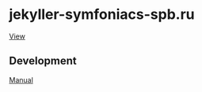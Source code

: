 # jekyller-symfoniacs-spb.ru #

[View](https://hanovruslan.github.io/jekyller-symfoniacs-spb.ru)

## Development ##

[Manual](./README-manual.md)
